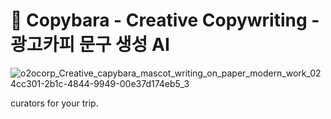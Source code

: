 # 🐾 Copybara - Creative Copywriting - 광고카피 문구 생성 AI
![o2ocorp_Creative_capybara_mascot_writing_on_paper_modern_work_024cc301-2b1c-4844-9949-00e37d174eb5_3](https://github.com/user-attachments/assets/6e0e37f2-967a-4dd0-bdc1-de9ab5554c28)


curators for your trip.
